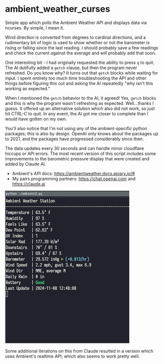 # ambient_weather_curses
Simple app which polls the Ambient Weather API and displays data via ncurses. By simple, I mean it. 

Wind direction is converted from degrees to cardinal directions, and a rudimentary bit of logic is used to show whether or not the barometer is rising or falling since the last reading. I should probably save a few readings and check the current against the average and will probably add that soon.

One interesting bit - I had originally requested the ability to press `q` to quit. The AI dutifully added a `getch` clause, but then the program never refreshed. Do you know why? It turns out that `getch` blocks while waiting for input. I spent entirely too much time  troubleshooting the API and other things before figuring this out and asking the AI repeatedly "why isn't this working as expected." 

When I mentioned the `getch` behavior to the AI, it agreed! Yes, `getch` blocks and this is why the program wasn't refreshing as expected. Well...thanks I guess. It offered up an alternative solution which also did not work,  so just hit CTRL-C to quit.  In any event, the AI got me closer to complete than I would have gotten on my own.

You'll also notice that I'm not using any of the ambient-specific python packages; this is also by design. OpenAI only knows about the packages up to 2021, and the packages have progressed considerably since then. 

The data updates every 30 seconds and can handle minor cloudflare hiccups or API errors. The most recent version of this script includes some improvements to the barometric pressure display that were created and added by Claude AI. 

* Ambient's API docs: https://ambientweather.docs.apiary.io/#
* My pairs programming partners: https://chat.openai.com and  https://claude.ai

![screenshot](screenshot.png)

Some additional iterations on this from Claude resulted in a version which uses Ambient's realtime API, which also seems to work pretty well.  
 
